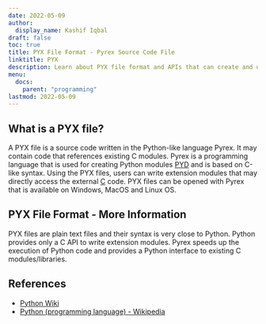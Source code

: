```yaml
---
date: 2022-05-09
author:
  display_name: Kashif Iqbal
draft: false
toc: true
title: PYX File Format - Pyrex Source Code File
linktitle: PYX
description: Learn about PYX file format and APIs that can create and open PYX files.
menu:
  docs:
    parent: "programming"
lastmod: 2022-05-09
---
```


## What is a PYX file?

A PYX file is a source code written in the Python-like language Pyrex. It may contain code that references existing C modules. Pyrex is a programming language that is used for creating Python modules [PYD](/programming/pyd/) and is based on C-like syntax. Using the PYX files, users can write extension modules that may directly access the external [C](/programming/c/) code.
PYX files can be opened with Pyrex that is available on Windows, MacOS and Linux OS.

## PYX File Format - More Information

PYX files are plain text files and their syntax is very close to Python. Python provides only a C API to write extension modules. Pyrex speeds up the execution of Python code and provides a Python interface to existing C modules/libraries.

## References

 * [Python Wiki](https://wiki.python.org/moin/Pyrex)
 * [Python (programming language) - Wikipedia](https://en.wikipedia.org/wiki/Python_(programming_language))
